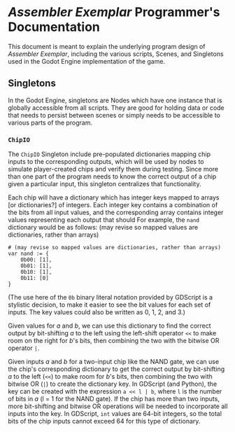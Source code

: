 # *Assembler Exemplar* Programmer's Documentation

This document is meant to explain the underlying program design of
*Assembler Exemplar*, including the various scripts, Scenes, and Singletons
used in the Godot Engine implementation of the game.

## Singletons

In the Godot Engine, singletons are Nodes which have one instance that is
globally accessible from all scripts. They are good for holding data
or code that needs to persist between scenes or simply needs to be
accessible to various parts of the program.

### `ChipIO`

The `ChipIO` Singleton include pre-populated dictionaries mapping chip
inputs to the corresponding outputs, which will be used by nodes to
simulate player-created chips and verify them during testing.
Since more than one part of the program needs to know the correct output of
a chip given a particular input, this singleton centralizes that
functionality.

Each chip will have a dictionary which has integer keys mapped to arrays
[or dictionaries?]
of integers. Each integer key contains a combination of the bits from all input
values, and the corresponding array contains integer values representing each
output that should
For example, the `nand` dictionary would be as follows:
(may revise so mapped values are dictionaries, rather than arrays)

```
# (may revise so mapped values are dictionaries, rather than arrays)
var nand := {
    0b00: [1],
    0b01: [1],
    0b10: [1],
    0b11: [0]
}
```

(The use here of the `0b` binary literal notation provided by GDScript is
a stylistic decision, to make it easier to see the bit values for
each set of inputs. The key values could also be written as 0, 1, 2, and 3.)

Given values for *a* and *b*, we can use this
dictionary to find the correct output by bit-shifting *a* to the left
using the left-shift operator `<<` to make room on the right for *b*'s bits,
then combining the two with the bitwise OR operator `|`.

Given inputs *a* and *b* for a two-input chip like the NAND gate, we
can use the chip's corresponding dictionary to get the correct
output by bit-shifting *a* to the left (`<<`) to make room for *b*'s bits,
then combining the two with bitwise OR (`|`) to create the dictionary key.
In GDScript (and Python), the key can be created with the expression
`a << l | b`, where `l` is the number of bits in *a*
(l = 1 for the NAND gate).
If the chip has more than two inputs, more bit-shifting and bitwise OR
operations will be needed to incorporate all inputs into the key.
In GDScript, `int` values are 64-bit integers, so the total bits of the
chip inputs cannot exceed 64 for this type of dictionary.

